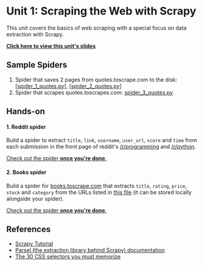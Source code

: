 Unit 1: Scraping the Web with Scrapy
====================================

This unit covers the basics of web scraping with a special focus on data extraction with Scrapy.

**[Click here to view this unit's slides](https://docs.google.com/presentation/d/1IYFmTeAyOSwMUtQkrjWuAkfcqOMWNlY6wmn1DgA5ZB4/edit)**


## Sample Spiders
1. Spider that saves 2 pages from quotes.toscrape.com to the disk: [[spider_1_quotes.py](spiders/spider_1_quotes.py)], [[spider_2_quotes.py](spiders/spider_2_quotes.py)]
2. Spider that scrapes quotes.toscrapes.com: [spider_3_quotes.py](spiders/spider_3_quotes.py)


## Hands-on

#### 1. Reddit spider
Build a spider to extract `title`, `link`, `username`, `user_url`, `score` and `time` from each submission in the front page of reddit's [/r/programming](http://reddit.com/r/programming) and [/r/python](http://reddit.com/r/python).

[Check out the spider **once you're done**.](spiders/spider_4_reddit.py)

#### 2. Books spider
Build a spider for [books.toscrape.com](http://books.toscrape.com) that extracts `title`, `rating`, `price`, `stock` and `category` from the URLs listed in [this file](spiders/urls.txt) (it can be stored locally alongside your spider).

[Check out the spider **once you're done**.](spiders/spider_5_books.py)

## References
* [Scrapy Tutorial](https://doc.scrapy.org/en/latest/intro/tutorial.html)
* [Parsel (the extraction library behind Scrapy) documentation](https://parsel.readthedocs.io/en/latest/usage.html#getting-started)
* [The 30 CSS selectors you must memorize](https://code.tutsplus.com/tutorials/the-30-css-selectors-you-must-memorize--net-16048)
